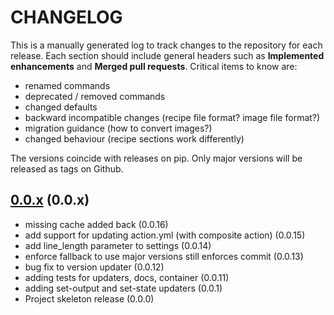 # CHANGELOG

This is a manually generated log to track changes to the repository for each release.
Each section should include general headers such as **Implemented enhancements**
and **Merged pull requests**. Critical items to know are:

 - renamed commands
 - deprecated / removed commands
 - changed defaults
 - backward incompatible changes (recipe file format? image file format?)
 - migration guidance (how to convert images?)
 - changed behaviour (recipe sections work differently)

The versions coincide with releases on pip. Only major versions will be released as tags on Github.

## [0.0.x](https://github.com/rse-ops/actions-updater/tree/main) (0.0.x)
 - missing cache added back (0.0.16)
 - add support for updating action.yml (with composite action) (0.0.15)
 - add line_length parameter to settings (0.0.14)
 - enforce fallback to use major versions still enforces commit (0.0.13)
 - bug fix to version updater (0.0.12)
 - adding tests for updaters, docs, container (0.0.11)
 - adding set-output and set-state updaters (0.0.1)
 - Project skeleton release (0.0.0)
